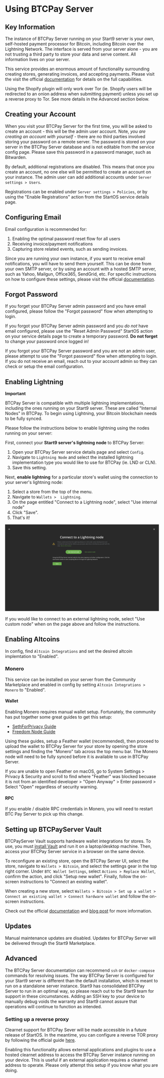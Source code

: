 # Using BTCPay Server

## Key Information

The instance of BTCPay Server running on your Start9 server is your *own*, self-hosted payment processor for Bitcoin, including Bitcoin over the Lightning Network. The interface is served from your server alone - you are not trusting a third party to store your data and serve content. All information lives on your server.

This service provides an enormous amount of functionality surrounding creating stores, generating invoices, and accepting payments. Please visit the visit the official [documentation](https://docs.btcpayserver.org/Guide/) for details on the full capabilities.

Using the Shopify plugin will only work over Tor (ie. Shopify users will be redirected to an onion address when submitting payment) unless you set up a reverse proxy to Tor. See more details in the Advanced section below. 

## Creating your Account

When you visit your BTCPay Server for the first time, you will be asked to create an account - this will be the admin user account. Note, *you are creating an account with yourself* - there are no third parties involved storing your password on a remote server. The password is stored on your server in the BTCPay Server database and is not editable from the service config page. Please save this password in a password manager, such as Bitwarden.

By default, additional registrations are disabled. This means that once you create an account, no one else will be permitted to create an account on your instance. The admin user can add additional accounts under `Server settings > Users`.

Registrations can be enabled under `Server settings > Policies`, or by using the "Enable Registrations" action from the StartOS service details page.

## Configuring Email

Email configuration is recommended for:

1. Enabling the optimal password reset flow for all users
1. Receiving invoice/payment notifications
1. Capturing store related events, such as sending invoices.

Since you are running your own instance, if you want to receive email notifications, you will have to send them yourself. This can be done from your own SMTP server, or by using an account with a hosted SMTP server, such as Yahoo, Mailgun, Office365, SendGrid, etc. For specific instructions on how to configure these settings, please visit the official [documentation](https://docs.btcpayserver.org/Notifications/#smtp-email-setup).

## Forgot Password

If you forget your BTCPay Server admin password and you have email configured, please follow the "Forgot password" flow when attempting to login.

If you forgot your BTCPay Server admin password and you *do not* have email configured, please use the "Reset Admin Password" StartOS action on your service details page to create a temporary password. **Do not forget** to change your password once logged in!

If you forgot your BTCPay Server password and you are not an admin user, please attempt to use the "Forgot password" flow when attempting to login. If you do not receive an email, reach out to your account admin so they can check or setup the email configuration.

## Enabling Lightning

**Important**

BTCPay Server is compatible with multiple lightning implementations, including the ones running on your Start9 server. These are called "Internal Nodes" in BTCPay. To begin using Lightning, your Bitcoin blockchain needs to be fully synced.

Please follow the instructions below to enable lightning using the nodes running on your server:

First, connect your **Start9 server's lightning node** to BTCPay Server:

1. Open your BTCPay Server service details page and select `Config`. 
1. Navigate to `Lightning Node` and select the installed lightning implementation type you would like to use for BTCPay (ie. LND or CLN).
1. Save this setting.

Next, **enable lightning** for a particular store's wallet using the connection to your server's lightning node:

1. Select a store from the top of the menu.
1. Navigate to `Wallets >  Lightning`. 
1. On the page entitled "Connect to a Lightning node", select "Use internal node"
1. Click "Save".
1. That's it!

<!-- MD_PACKER_INLINE BEGIN -->
![internal node connection](./assets/internal-node-connection.png)
<!-- MD_PACKER_INLINE END -->

If you would like to connect to an external lightning node, select "Use custom node" when on the page above and follow the instructions.

## Enabling Altcoins

In config, find `Altcoin Integrations` and set the desired altcoin implemtation to "Enabled".

### Monero

This service can be installed on your server from the Community Marketplace and enabled in config by setting `Altcoin Integrations > Monero` to "Enabled".

#### Wallet

Enabling Monero requires manual wallet setup. Fortunately, the community has put together some great guides to get this setup:

- [SethForPrivacy Guide](https://sethforprivacy.com/guides/accepting-monero-via-btcpay-server/#setup-your-bitcoin-and-monero-wallets)
- [Freedom Node Guide](https://freedomnode.com/blog/howto-accept-monero-for-your-services-btcpayserver/#create-a-view-only-monero-wallet-with-feather)

Using these guides, setup a Feather wallet (recommended), then proceed to upload the wallet to BTCPay Server for your store by opening the store settings and finding the "Monero" tab across the top menu bar. The Monero node will need to be fully synced before it is available to use in BTCPay Server.

If you are unable to open Feather on macOS, go to System Settings > Privacy & Security and scroll to find where "Feather" was blocked becuase it is not from an identified developer > "Open Anyway" > Enter password > Select "Open" regardless of security warning.

#### RPC

If you enable / disable RPC credentials in Monero, you will need to restart BTC Pay Server to pick up this change.

## Setting up BTCPayServer Vault

BTCPayServer Vault supports hardware wallet integrations for stores. To use, you must [install Vault](https://github.com/btcpayserver/BTCPayServer.Vault/releases) and run it on a laptop/desktop machine. Then, access your BTCPay Server service in a browser on the same device. 

To reconfigure an existing store, open the BTCPay Server UI, select the store, navigate to `Wallets > Bitcoin`, and select the settings gear in the top right corner. Under `BTC Wallet Settings`, select `Actions > Replace Wallet`, confirm the action, and click "Setup new wallet". Finally, follow the on-screen instructions to "Connect an existing wallet".

When creating a new store, select `Wallets > Bitcoin > Set up a wallet > Connect an existing wallet > Connect hardware wallet` and follow the on-screen instructions. 

Check out the official [documentation](https://docs.btcpayserver.org/Vault/) and [blog post](https://blog.btcpayserver.org/btcpay-vault/) for more information. 

## Updates

Manual maintenance updates are disabled. Updates for BTCPay Server will be delivered through the Start9 Marketplace.

## Advanced

The BTCPay Server documentation can recommend `ssh` or `docker-compose` commands for resolving issues. The way BTCPay Server is configured for your Start9 server is different than the default installation, which is meant to run on a standalone server instance. Start9 has consolidated BTCPay Server to run in an optimal way, so please reach out to the Start9 team for support in these circumstances. Adding an SSH key to your device to manually debug voids the warranty and Start9 cannot assure that operations will continue to function as intended. 

### Setting up a reverse proxy

Clearnet support for BTCPay Sever will be made accessible in a future release of StartOS. In the meantime, you can configure a reverse TOR proxy by following the official guide [here](https://docs.btcpayserver.org/Deployment/ReverseProxyToTor/#reverse-proxy-to-tor).

Enabling this functionality allows external applications and plugins to use a hosted clearnet address to access the BTCPay Server instance running on your device. This is useful if an external application requires a clearnet address to operate. Please only attempt this setup if you know what you are doing.
